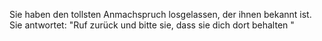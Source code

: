 Sie haben den tollsten Anmachspruch losgelassen, der ihnen bekannt ist.
Sie antwortet: "Ruf zurück und bitte sie, dass sie dich dort behalten "